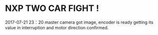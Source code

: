 # NXP TWO CAR FIGHT !
2017-07-21 23：20 master 
camera got image, encoder is ready getting its value in interruption and motor direction confirmed.

